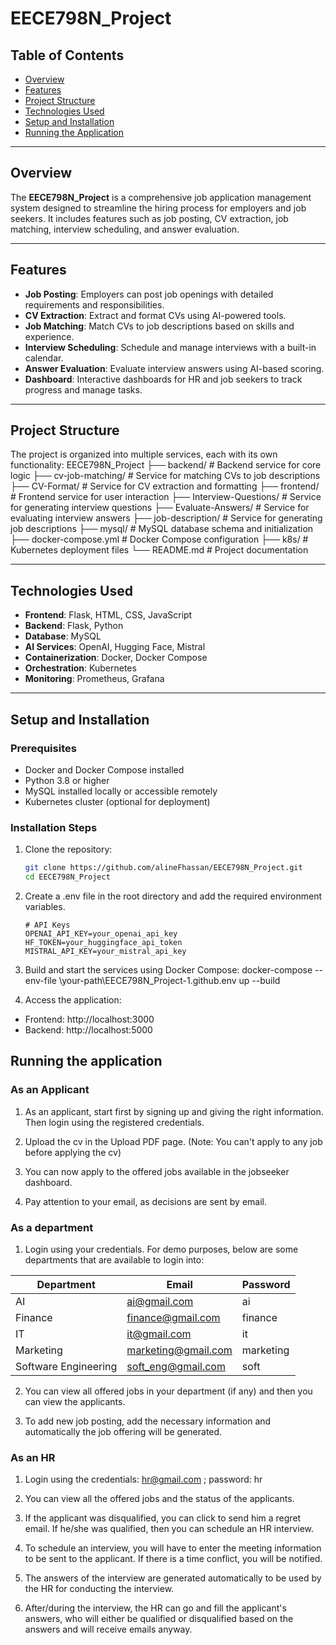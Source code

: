 # EECE798N_Project

## Table of Contents
- [Overview](#overview)
- [Features](#features)
- [Project Structure](#project-structure)
- [Technologies Used](#technologies-used)
- [Setup and Installation](#setup-and-installation)
- [Running the Application](#running-the-application)


---

## Overview
The **EECE798N_Project** is a comprehensive job application management system designed to streamline the hiring process for employers and job seekers. It includes features such as job posting, CV extraction, job matching, interview scheduling, and answer evaluation.

---

## Features
- **Job Posting**: Employers can post job openings with detailed requirements and responsibilities.
- **CV Extraction**: Extract and format CVs using AI-powered tools.
- **Job Matching**: Match CVs to job descriptions based on skills and experience.
- **Interview Scheduling**: Schedule and manage interviews with a built-in calendar.
- **Answer Evaluation**: Evaluate interview answers using AI-based scoring.
- **Dashboard**: Interactive dashboards for HR and job seekers to track progress and manage tasks.

---

## Project Structure
The project is organized into multiple services, each with its own functionality:
EECE798N_Project ├── backend/ # Backend service for core logic ├── cv-job-matching/ # Service for matching CVs to job descriptions ├── CV-Format/ # Service for CV extraction and formatting ├── frontend/ # Frontend service for user interaction ├── Interview-Questions/ # Service for generating interview questions ├── Evaluate-Answers/ # Service for evaluating interview answers ├── job-description/ # Service for generating job descriptions ├── mysql/ # MySQL database schema and initialization ├── docker-compose.yml # Docker Compose configuration ├── k8s/ # Kubernetes deployment files └── README.md # Project documentation

---

## Technologies Used
- **Frontend**: Flask, HTML, CSS, JavaScript
- **Backend**: Flask, Python
- **Database**: MySQL
- **AI Services**: OpenAI, Hugging Face, Mistral
- **Containerization**: Docker, Docker Compose
- **Orchestration**: Kubernetes
- **Monitoring**: Prometheus, Grafana

---

## Setup and Installation

### Prerequisites
- Docker and Docker Compose installed
- Python 3.8 or higher
- MySQL installed locally or accessible remotely
- Kubernetes cluster (optional for deployment)

### Installation Steps
1. Clone the repository:
   ```bash
   git clone https://github.com/alineFhassan/EECE798N_Project.git
   cd EECE798N_Project
2. Create a .env file in the root directory and add the required environment variables.
   ```
   # API Keys
   OPENAI_API_KEY=your_openai_api_key
   HF_TOKEN=your_huggingface_api_token
   MISTRAL_API_KEY=your_mistral_api_key

   ```
3. Build and start the services using Docker Compose:
docker-compose --env-file \your-path\EECE798N_Project-1\.github\.env up --build

4. Access the application:

- Frontend: http://localhost:3000
- Backend: http://localhost:5000

## Running the application
### As an Applicant
1. As an applicant, start first by signing up and giving the right information. Then login using the registered credentials.

2. Upload the cv in the Upload PDF page. (Note: You can't apply to any job before applying the cv)

3. You can now apply to the offered jobs available in the jobseeker dashboard.

4. Pay attention to your email, as decisions are sent by email.

### As a department
1. Login using your credentials. For demo purposes, below are some departments that are available to login into:

| Department               | Email                     | Password |
|--------------------------|---------------------------|----------|
| AI                      | ai@gmail.com              | ai       |
| Finance                 | finance@gmail.com         | finance  |
| IT                      | it@gmail.com              | it       |
| Marketing               | marketing@gmail.com       | marketing|
| Software Engineering    | soft_eng@gmail.com        | soft     |

2. You can view all offered jobs in your department (if any) and then you can view the applicants.

3. To add new job posting, add the necessary information and automatically the job offering will be generated.

### As an HR
1. Login using the credentials: hr@gmail.com ; password: hr

2. You can view all the offered jobs and the status of the applicants. 

3. If the applicant was disqualified, you can click to send him a regret email. If he/she was qualified, then you can schedule an HR interview.

4. To schedule an interview, you will have to enter the meeting information to be sent to the applicant. If there is a time conflict, you will be notified.

5. The answers of the interview are generated automatically to be used by the HR for conducting the interview.

6. After/during the interview, the HR can go and fill the applicant's answers, who will either be qualified or disqualified based on the answers and will receive emails anyway.